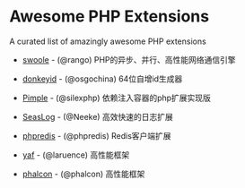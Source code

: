 # Awesome PHP Extensions


A curated list of amazingly awesome PHP extensions

- [swoole](https://github.com/swoole/swoole-src) - (@rango) PHP的异步、并行、高性能网络通信引擎
- [donkeyid](https://github.com/osgochina/donkeyid) - (@osgochina) 64位自增id生成器
- [Pimple](https://github.com/silexphp/Pimple) - (@silexphp) 依赖注入容器的php扩展实现版
- [SeasLog](https://github.com/SeasX/SeasLog) - (@Neeke) 高效快速的日志扩展
- [phpredis](https://github.com/phpredis/phpredis) - (@phpredis) Redis客户端扩展

- [yaf](https://github.com/laruence/yaf) - (@laruence) 高性能框架 
- [phalcon](https://github.com/phalcon) - (@phalcon) 高性能框架
